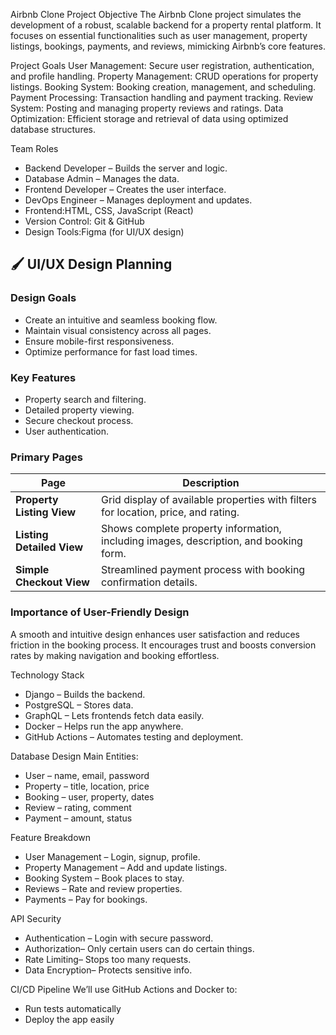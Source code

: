 Airbnb Clone Project
Objective
The Airbnb Clone project simulates the development of a robust, scalable backend for a property rental platform. It focuses on essential functionalities such as user management, property listings, bookings, payments, and reviews, mimicking Airbnb’s core features.

Project Goals
User Management: Secure user registration, authentication, and profile handling.
Property Management: CRUD operations for property listings.
Booking System: Booking creation, management, and scheduling.
Payment Processing: Transaction handling and payment tracking.
Review System: Posting and managing property reviews and ratings.
Data Optimization: Efficient storage and retrieval of data using optimized database structures.

 Team Roles
- Backend Developer – Builds the server and logic.
- Database Admin – Manages the data.
- Frontend Developer – Creates the user interface.
- DevOps Engineer – Manages deployment and updates.
- Frontend:HTML, CSS, JavaScript (React)
- Version Control: Git & GitHub
- Design Tools:Figma (for UI/UX design)


## 🖌️ UI/UX Design Planning

### Design Goals
- Create an intuitive and seamless booking flow.
- Maintain visual consistency across all pages.
- Ensure mobile-first responsiveness.
- Optimize performance for fast load times.

### Key Features
- Property search and filtering.
- Detailed property viewing.
- Secure checkout process.
- User authentication.

### Primary Pages

| Page | Description |
|------|--------------|
| **Property Listing View** | Grid display of available properties with filters for location, price, and rating. |
| **Listing Detailed View** | Shows complete property information, including images, description, and booking form. |
| **Simple Checkout View** | Streamlined payment process with booking confirmation details. |

### Importance of User-Friendly Design
A smooth and intuitive design enhances user satisfaction and reduces friction in the booking process. It encourages trust and boosts conversion rates by making navigation and booking effortless.
  
Technology Stack
- Django – Builds the backend.
- PostgreSQL – Stores data.
- GraphQL – Lets frontends fetch data easily.
- Docker – Helps run the app anywhere.
- GitHub Actions – Automates testing and deployment.

Database Design
Main Entities:
- User – name, email, password
- Property – title, location, price
- Booking – user, property, dates
- Review – rating, comment
- Payment – amount, status

Feature Breakdown
- User Management – Login, signup, profile.
- Property Management – Add and update listings.
- Booking System – Book places to stay.
- Reviews – Rate and review properties.
- Payments – Pay for bookings.

API Security
- Authentication – Login with secure password.
- Authorization– Only certain users can do certain things.
- Rate Limiting– Stops too many requests.
- Data Encryption– Protects sensitive info.

CI/CD Pipeline
We’ll use GitHub Actions and Docker to:
- Run tests automatically
- Deploy the app easily

